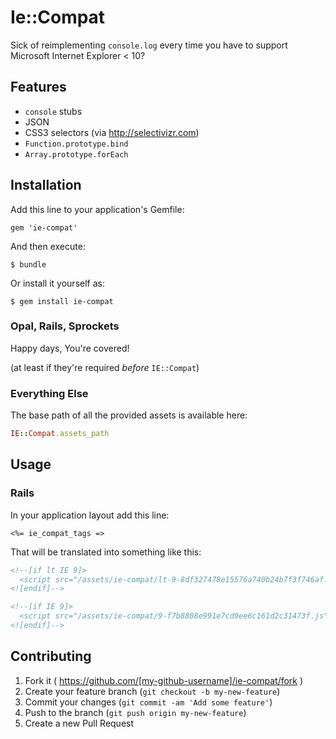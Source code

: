 # Ie::Compat

Sick of reimplementing `console.log` every time you have to support Microsoft Internet Explorer < 10?

## Features

- `console` stubs
- JSON
- CSS3 selectors (via http://selectivizr.com)
- `Function.prototype.bind`
- `Array.prototype.forEach`


## Installation

Add this line to your application's Gemfile:

    gem 'ie-compat'

And then execute:

    $ bundle

Or install it yourself as:

    $ gem install ie-compat

### Opal, Rails, Sprockets

Happy days, You're covered!

(at least if they're required *before* `IE::Compat`)


### Everything Else

The base path of all the provided assets is available here:

```ruby
IE::Compat.assets_path
```


## Usage

### Rails

In your application layout add this line:

```erb
<%= ie_compat_tags =>
```

That will be translated into something like this:

```html
<!--[if lt IE 9]>
  <script src="/assets/ie-compat/lt-9-8df327478e15576a740b24b7f3f746af.js" type="text/javascript"></script>
<![endif]-->

<!--[if IE 9]>
  <script src="/assets/ie-compat/9-f7b8808e991e7cd9ee6c161d2c31473f.js" type="text/javascript"></script>
<![endif]-->
```


## Contributing

1. Fork it ( https://github.com/[my-github-username]/ie-compat/fork )
2. Create your feature branch (`git checkout -b my-new-feature`)
3. Commit your changes (`git commit -am 'Add some feature'`)
4. Push to the branch (`git push origin my-new-feature`)
5. Create a new Pull Request
